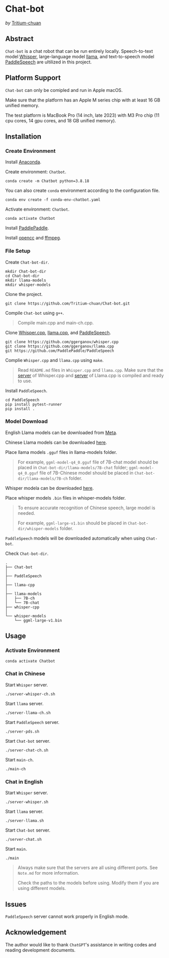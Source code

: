 # Chat-bot 

*by* [Tritium-chuan](https://github.com/Tritium-chuan)

## Abstract

`Chat-bot` is a chat robot that can be run entirely locally. Speech-to-text model [Whisper](https://github.com/openai/whisper), large-language model [llama](https://github.com/facebookresearch/llama), and text-to-speech model [PaddleSpeech](https://github.com/PaddlePaddle/PaddleSpeech) are ultilized in this project.

## Platform Support

`Chat-bot` can only be comipled and run in Apple macOS. 

Make sure that the platform has an Apple M series chip with at least 16 GB unified memory. 

The test platform is MacBook Pro (14 inch, late 2023) with M3 Pro chip (11 cpu cores, 14 gpu cores, and 18 GB unified memory). 

## Installation

### Create Environment

Install [Anaconda](https://www.anaconda.com).

Create environment: `Chatbot`.

```shell
conda create -m Chatbot python=3.8.18
```

You can also create `conda` environment according to the configuration file.

```shell
conda env create -f conda-env-chatbot.yaml
```

Activate environment: `Chatbot`.

```shell
conda activate Chatbot
```

Install [PaddlePaddle](https://www.paddlepaddle.org.cn/en). 

Install [opencc](https://formulae.brew.sh/formula/opencc) and [ffmpeg](https://formulae.brew.sh/formula/ffmpeg#default).

### File Setup

Create `Chat-bot-dir`.

```shell
mkdir Chat-bot-dir
cd Chat-bot-dir
mkdir llama-models
mkdir whisper-models
```

Clone the project.

```shell
git clone https://github.com/Tritium-chuan/Chat-bot.git
```

Compile `Chat-bot` using `g++`.

> Compile main.cpp and main-ch.cpp.

Clone [Whisper.cpp](https://github.com/ggerganov/whisper.cpp), [llama.cpp](https://github.com/ggerganov/llama.cpp), and [PaddleSpeech](https://github.com/PaddlePaddle/PaddleSpeech).

```shell
git clone https://github.com/ggerganov/whisper.cpp
git clone https://github.com/ggerganov/llama.cpp
git https://github.com/PaddlePaddle/PaddleSpeech
```

Complie `Whisper.cpp` and `llama.cpp` using `make`.

> Read `README.md` files in `Whisper.cpp` and `llama.cpp`. Make sure that the [server](https://github.com/ggerganov/whisper.cpp/tree/6559b538e5e05cfa199c15d46ca5bd0edd353974/examples/server) of Whisper.cpp and [server](https://github.com/ggerganov/llama.cpp/tree/1f5cd83275fabb43f2ae92c30033b384a3eb37b4/examples/server) of Llama.cpp is compiled and ready to use. 

Install `PaddleSpeech`.

```shell
cd PaddleSpeech
pip install pytest-runner
pip install .
```

### Model Download

English Llama models can be downloaded from [Meta](https://ai.meta.com/llama/#download-the-model). 

Chinese Llama models can be downloaded [here](https://github.com/ymcui/Chinese-LLaMA-Alpaca-2).

Place llama models `.gguf` files in llama-models folder.

> For example, `ggml-model-q4_0.gguf` file of 7B-chat model should be placed in `Chat-bot-dir/llama-models/7B-chat` folder; `ggml-model-q4_0.gguf` file of 7B-Chinese model should be placed in `Chat-bot-dir/llama-models/7B-ch` folder.

Whisper modela can be downloaded [here](https://huggingface.co/ggerganov/whisper.cpp/tree/main).

Place whisper models `.bin` files in whisper-models folder.

> To ensure accurate recognition of Chinese speech, large model is needed.
>
> For example, `ggml-large-v1.bin` should be placed in `Chat-bot-dir/whisper-models` folder.

`PaddleSpeech` models will be downloaded automatically when using `Chat-bot`.

Check `Chat-bot-dir`. 

```shell
.
├── Chat-bot
│
├── PaddleSpeech
│
├── llama-cpp
│
├── llama-models
│   ├── 7B-ch
│   └── 7B-chat
├── whisper-cpp
│
└── whisper-models
    └── ggml-large-v1.bin
```

## Usage

### Activate Environment

```shell
conda activate Chatbot
```

### Chat in Chinese

Start `Whisper` server.

```shell
./server-whisper-ch.sh
```

Start `llama` server.

```shell
./server-llama-ch.sh
```

Start `PaddleSpeech` server.

```shell
./server-pds.sh
```

Start `Chat-bot` server.

```shell
./server-chat-ch.sh
```

Start `main-ch`.

```shell
./main-ch
```

### Chat in English

Start `Whisper` server.

```shell
./server-whisper.sh
```

Start `llama` server.

```shell
./server-llama.sh
```

Start `Chat-bot` server.

```shell
./server-chat.sh
```

Start `main`.

```shell
./main
```

> Always make sure that the servers are all using different ports. See `Note.md` for more information.
>
> Check the paths to the models before using. Modify them if you are using different models.

## Issues

`PaddleSpeech` server cannot work properly in English mode. 

## Acknowledgement

The author would like to thank `ChatGPT`'s assistance in writing codes and reading development documents.
